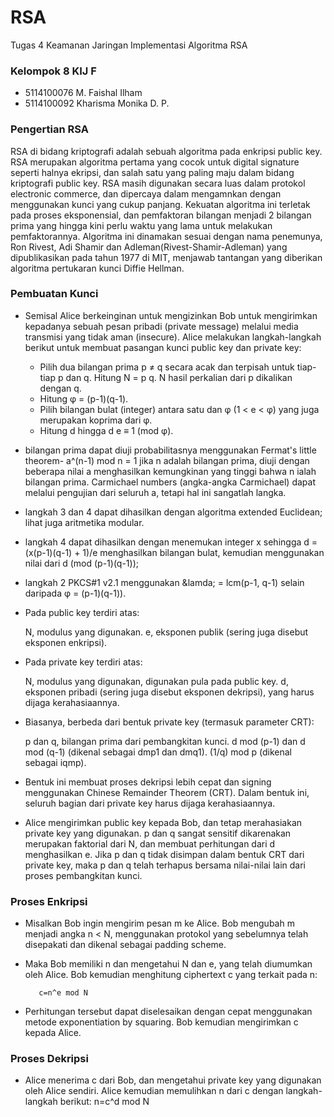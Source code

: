 # RSA
Tugas 4 Keamanan Jaringan Implementasi Algoritma RSA

### Kelompok 8 KIJ F
+ 5114100076 M. Faishal Ilham
+ 5114100092 Kharisma Monika D. P.

### Pengertian RSA 
   RSA di bidang kriptografi adalah sebuah algoritma pada enkripsi public key. RSA merupakan algoritma pertama yang cocok untuk digital signature seperti halnya ekripsi, dan salah satu yang paling maju dalam bidang kriptografi public key. RSA masih digunakan secara luas dalam protokol electronic commerce, dan dipercaya dalam mengamnkan dengan menggunakan kunci yang cukup panjang.
   Kekuatan algoritma ini terletak pada proses eksponensial, dan pemfaktoran bilangan menjadi 2 bilangan prima yang hingga kini perlu waktu yang lama untuk melakukan pemfaktorannya. Algoritma ini dinamakan sesuai dengan nama penemunya, Ron Rivest, Adi Shamir dan Adleman(Rivest-Shamir-Adleman) yang dipublikasikan pada tahun 1977 di MIT, menjawab tantangan yang diberikan algoritma pertukaran kunci Diffie Hellman.

### Pembuatan Kunci 
- Semisal Alice berkeinginan untuk mengizinkan Bob untuk mengirimkan kepadanya sebuah pesan pribadi (private message) melalui media transmisi yang tidak aman (insecure). Alice melakukan langkah-langkah berikut untuk membuat pasangan kunci public key dan private key:

    - Pilih dua bilangan prima p ≠ q secara acak dan terpisah untuk tiap-tiap p dan q. Hitung N = p q. N hasil perkalian dari p dikalikan dengan q.
    - Hitung φ = (p-1)(q-1).
    - Pilih bilangan bulat (integer) antara satu dan φ (1 < e < φ) yang juga merupakan koprima dari φ.
    - Hitung d hingga d e ≡ 1 (mod φ).
- bilangan prima dapat diuji probabilitasnya menggunakan Fermat's little theorem- a^(n-1) mod n = 1 jika n adalah bilangan prima, diuji dengan beberapa nilai a menghasilkan kemungkinan yang tinggi bahwa n ialah bilangan prima. Carmichael numbers (angka-angka Carmichael) dapat melalui pengujian dari seluruh a, tetapi hal ini sangatlah langka.
- langkah 3 dan 4 dapat dihasilkan dengan algoritma extended Euclidean; lihat juga aritmetika modular.
- langkah 4 dapat dihasilkan dengan menemukan integer x sehingga d = (x(p-1)(q-1) + 1)/e menghasilkan bilangan bulat, kemudian menggunakan nilai dari d (mod (p-1)(q-1));
- langkah 2 PKCS#1 v2.1 menggunakan &lamda; = lcm(p-1, q-1) selain daripada φ = (p-1)(q-1)).


- Pada public key terdiri atas:

    N, modulus yang digunakan.
    e, eksponen publik (sering juga disebut eksponen enkripsi).


- Pada private key terdiri atas:

    N, modulus yang digunakan, digunakan pula pada public key.
    d, eksponen pribadi (sering juga disebut eksponen dekripsi), yang harus dijaga kerahasiaannya.

- Biasanya, berbeda dari bentuk private key (termasuk parameter CRT):

    p dan q, bilangan prima dari pembangkitan kunci.
    d mod (p-1) dan d mod (q-1) (dikenal sebagai dmp1 dan dmq1).
    (1/q) mod p (dikenal sebagai iqmp).

- Bentuk ini membuat proses dekripsi lebih cepat dan signing menggunakan Chinese Remainder Theorem (CRT). Dalam bentuk ini, seluruh bagian dari private key harus dijaga kerahasiaannya.

- Alice mengirimkan public key kepada Bob, dan tetap merahasiakan private key yang digunakan. p dan q sangat sensitif dikarenakan merupakan faktorial dari N, dan membuat perhitungan dari d menghasilkan e. Jika p dan q tidak disimpan dalam bentuk CRT dari private key, maka p dan q telah terhapus bersama nilai-nilai lain dari proses pembangkitan kunci.

### Proses Enkripsi
- Misalkan Bob ingin mengirim pesan m ke Alice. Bob mengubah m menjadi angka n < N, menggunakan protokol yang sebelumnya telah disepakati dan dikenal sebagai padding scheme.

- Maka Bob memiliki n dan mengetahui N dan e, yang telah diumumkan oleh Alice. Bob kemudian menghitung ciphertext c yang terkait pada n:

         c=n^e mod N 
- Perhitungan tersebut dapat diselesaikan dengan cepat menggunakan metode exponentiation by squaring. Bob kemudian mengirimkan c kepada Alice.

### Proses Dekripsi 
- Alice menerima c dari Bob, dan mengetahui private key yang digunakan oleh Alice sendiri. Alice kemudian memulihkan n dari c dengan langkah-langkah berikut:
     n=c^d mod N


